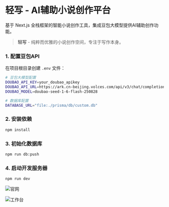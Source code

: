 # 轻写 - AI辅助小说创作平台

基于 Next.js 全栈框架的智能小说创作工具，集成豆包大模型提供AI辅助创作功能。

> **轻写** - 纯粹而优雅的小说创作空间，专注于写作本身。

### 1. 配置豆包API

在项目根目录创建 `.env` 文件：

```bash
# 豆包大模型配置
DOUBAO_API_KEY=your_doubao_apikey
DOUBAO_API_URL=https://ark.cn-beijing.volces.com/api/v3/chat/completions
DOUBAO_MODEL=doubao-seed-1-6-flash-250828

# 数据库配置
DATABASE_URL="file:./prisma/db/custom.db"
```

### 2. 安装依赖

```bash
npm install
```

### 3. 初始化数据库

```bash
npm run db:push
```

### 4. 启动开发服务器

```bash
npm run dev
```
![官网](https://youke1.picui.cn/s1/2025/10/14/68ed222a52e03.png)

![工作台](https://youke1.picui.cn/s1/2025/10/14/68ed2229723f6.png)
